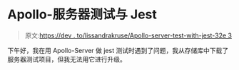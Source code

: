 # Apollo-服务器测试与 Jest

> 原文:[https://dev . to/lissandrakruse/Apollo-server-test-with-jest-32e 3](https://dev.to/lissandrakruse/apollo-server-test-with-jest-32e3)

下午好，我在用 Apollo-Server 做 jest 测试时遇到了问题，我从存储库中下载了服务器测试项目，但我无法用它进行升级。
